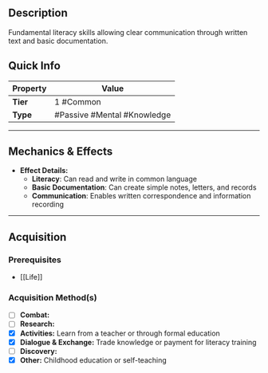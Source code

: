 ## Description
Fundamental literacy skills allowing clear communication through written text and basic documentation.

## Quick Info
| Property | Value                        |
| -------- | ---------------------------- |
| **Tier** | 1 #Common                    |
| **Type** | #Passive #Mental #Knowledge  |

---

## Mechanics & Effects
- **Effect Details:**
    - **Literacy**: Can read and write in common language
    - **Basic Documentation**: Can create simple notes, letters, and records
    - **Communication**: Enables written correspondence and information recording

---

## Acquisition
### Prerequisites
- [[Life]]

### Acquisition Method(s)
- [ ] **Combat:** 
- [ ] **Research:** 
- [x] **Activities:** Learn from a teacher or through formal education
- [x] **Dialogue & Exchange:** Trade knowledge or payment for literacy training
- [ ] **Discovery:** 
- [x] **Other:** Childhood education or self-teaching

